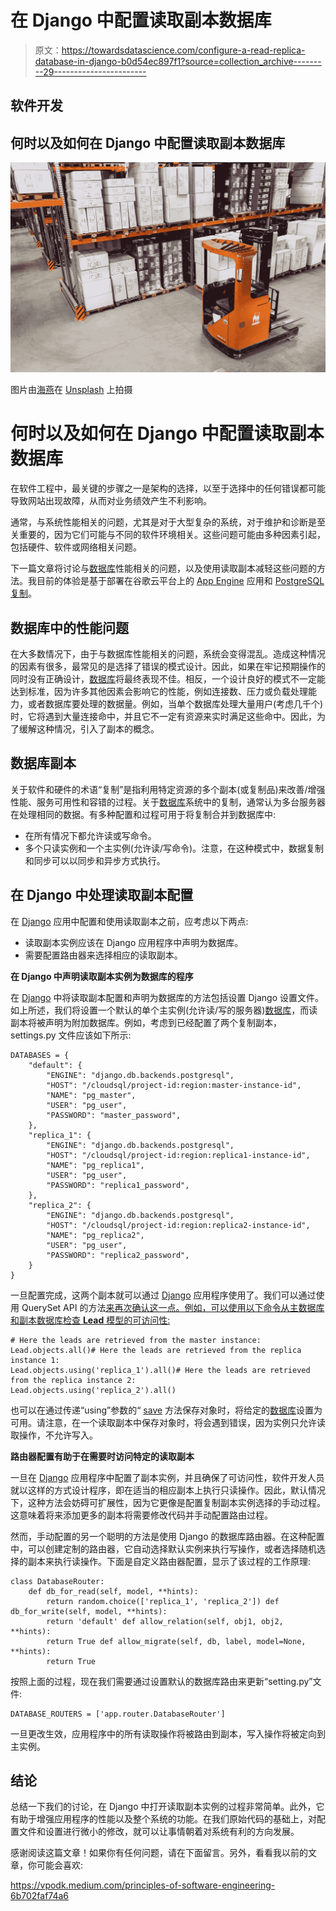 # 在 Django 中配置读取副本数据库

> 原文：<https://towardsdatascience.com/configure-a-read-replica-database-in-django-b0d54ec897f1?source=collection_archive---------29----------------------->

## 软件开发

## 何时以及如何在 Django 中配置读取副本数据库

![](img/7b25fe4477f64822e3044124e326c3b6.png)

图片由[海燕](https://unsplash.com/@petrebels)在 [Unsplash](https://unsplash.com/photos/JwMGy1h-JsY) 上拍摄

# 何时以及如何在 Django 中配置读取副本数据库

在软件工程中，最关键的步骤之一是架构的选择，以至于选择中的任何错误都可能导致网站出现故障，从而对业务绩效产生不利影响。

通常，与系统性能相关的问题，尤其是对于大型复杂的系统，对于维护和诊断是至关重要的，因为它们可能与不同的软件环境相关。这些问题可能由多种因素引起，包括硬件、软件或网络相关问题。

下一篇文章将讨论与[数据库](https://www.dtm.io/blog/tag/database/)性能相关的问题，以及使用读取副本减轻这些问题的方法。我目前的体验是基于部署在谷歌云平台上的 [App Engine](https://cloud.google.com/appengine) 应用和 [PostgreSQL 复制](https://cloud.google.com/sql/docs/postgres/replication)。

## 数据库中的性能问题

在大多数情况下，由于与数据库性能相关的问题，系统会变得混乱。造成这种情况的因素有很多，最常见的是选择了错误的模式设计。因此，如果在牢记预期操作的同时没有正确设计，[数据库](https://www.dtm.io/blog/tag/database/)将最终表现不佳。相反，一个设计良好的模式不一定能达到标准，因为许多其他因素会影响它的性能，例如连接数、压力或负载处理能力，或者数据库要处理的数据量。例如，当单个数据库处理大量用户(考虑几千个)时，它将遇到大量连接命中，并且它不一定有资源来实时满足这些命中。因此，为了缓解这种情况，引入了副本的概念。

## 数据库副本

关于软件和硬件的术语“复制”是指利用特定资源的多个副本(或复制品)来改善/增强性能、服务可用性和容错的过程。关于[数据库](https://www.dtm.io/blog/tag/database/)系统中的复制，通常认为多台服务器在处理相同的数据。有多种配置和过程可用于将复制合并到数据库中:

*   在所有情况下都允许读或写命令。
*   多个只读实例和一个主实例(允许读/写命令)。注意，在这种模式中，数据复制和同步可以以同步和异步方式执行。

## 在 Django 中处理读取副本配置

在 [Django](https://www.dtm.io/blog/tag/django/) 应用中配置和使用读取副本之前，应考虑以下两点:

*   读取副本实例应该在 Django 应用程序中声明为数据库。
*   需要配置路由器来选择相应的读取副本。

**在 Django 中声明读取副本实例为数据库的程序**

在 [Django](https://www.dtm.io/blog/tag/django/) 中将读取副本配置和声明为数据库的方法包括设置 Django 设置文件。如上所述，我们将设置一个默认的单个主实例(允许读/写的服务器)[数据库](https://www.dtm.io/blog/tag/database/)，而读副本将被声明为附加数据库。例如，考虑到已经配置了两个复制副本，settings.py 文件应该如下所示:

```
DATABASES = {
    "default": {
        "ENGINE": "django.db.backends.postgresql",
        "HOST": "/cloudsql/project-id:region:master-instance-id",
        "NAME": "pg_master",
        "USER": "pg_user",
        "PASSWORD": "master_password",
    },
    "replica_1": {
        "ENGINE": "django.db.backends.postgresql", 
        "HOST": "/cloudsql/project-id:region:replica1-instance-id",
        "NAME": "pg_replica1",
        "USER": "pg_user",
        "PASSWORD": "replica1_password",
    },
    "replica_2": {
        "ENGINE": "django.db.backends.postgresql",
        "HOST": "/cloudsql/project-id:region:replica2-instance-id",
        "NAME": "pg_replica2",
        "USER": "pg_user",
        "PASSWORD": "replica2_password",
    }
}
```

一旦配置完成，这两个副本就可以通过 [Django](https://www.dtm.io/blog/tag/django/) 应用程序使用了。我们可以通过使用 QuerySet API 的方法[来再次确认这一点。例如，可以使用以下命令从主数据库和副本数据库检查 **Lead** 模型的可访问性:](https://docs.djangoproject.com/en/2.2/ref/models/querysets/#using)

```
# Here the leads are retrieved from the master instance:
Lead.objects.all()# Here the leads are retrieved from the replica instance 1:
Lead.objects.using('replica_1').all()# Here the leads are retrieved from the replica instance 2:
Lead.objects.using('replica_2').all()
```

也可以在通过传递“using”参数的“ [save](https://docs.djangoproject.com/en/2.2/topics/db/multi-db/#selecting-a-database-for-save) 方法保存对象时，将给定的[数据库](https://www.dtm.io/blog/tag/database/)设置为可用。请注意，在一个读取副本中保存对象时，将会遇到错误，因为实例只允许读取操作，不允许写入。

**路由器配置有助于在需要时访问特定的读取副本**

一旦在 [Django](https://www.dtm.io/blog/tag/django/) 应用程序中配置了副本实例，并且确保了可访问性，软件开发人员就以这样的方式设计程序，即在适当的相应副本上执行只读操作。因此，默认情况下，这种方法会妨碍可扩展性，因为它更像是配置复制副本实例选择的手动过程。这意味着将来添加更多的副本将需要修改代码并手动配置路由过程。

然而，手动配置的另一个聪明的方法是使用 Django 的数据库路由器。在这种配置中，可以创建定制的路由器，它自动选择默认实例来执行写操作，或者选择随机选择的副本来执行读操作。下面是自定义路由器配置，显示了该过程的工作原理:

```
class DatabaseRouter:
    def db_for_read(self, model, **hints):
        return random.choice(['replica_1', 'replica_2']) def db_for_write(self, model, **hints):
        return 'default' def allow_relation(self, obj1, obj2, **hints):
        return True def allow_migrate(self, db, label, model=None, **hints):
        return True
```

按照上面的过程，现在我们需要通过设置默认的数据库路由来更新“setting.py”文件:

```
DATABASE_ROUTERS = ['app.router.DatabaseRouter']
```

一旦更改生效，应用程序中的所有读取操作将被路由到副本，写入操作将被定向到主实例。

## 结论

总结一下我们的讨论，在 Django 中打开读取副本实例的过程非常简单。此外，它有助于增强应用程序的性能以及整个系统的功能。在我们原始代码的基础上，对配置文件和设置进行微小的修改，就可以让事情朝着对系统有利的方向发展。

感谢阅读这篇文章！如果你有任何问题，请在下面留言。另外，看看我以前的文章，你可能会喜欢:

</data-structures-simplified-and-classified-e0c1e304436b>  <https://vpodk.medium.com/principles-of-software-engineering-6b702faf74a6> 